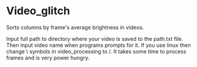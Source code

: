 # Video_glitch
Sorts columns by frame's average brightness in videos.

Input full path to directory where your video is saved to the path.txt file. Then input video name when programs prompts for it. If you use linux then change \\ symbols in video_processing to /. It takes some time to process frames and is very power hungry.
